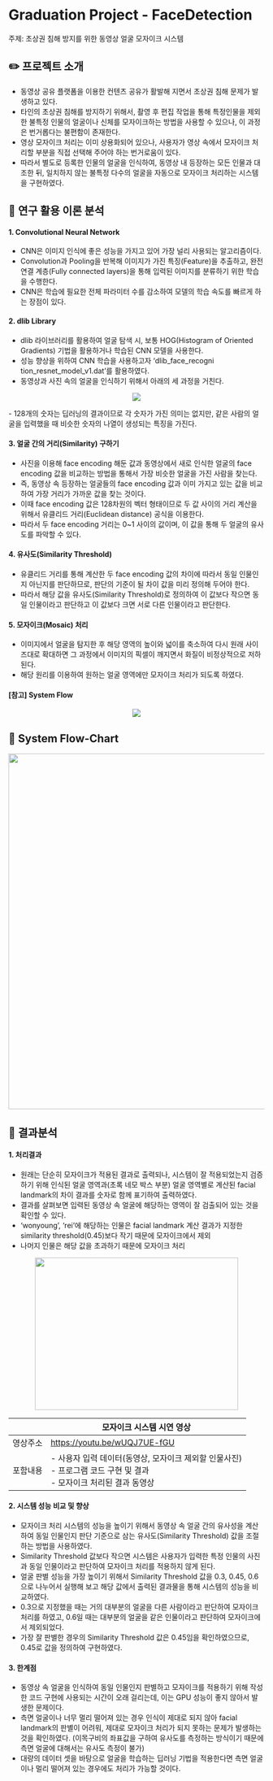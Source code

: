 # Graduation Project - FaceDetection
주제: 초상권 침해 방지를 위한 동영상 얼굴 모자이크 시스템


## ✏️ 프로젝트 소개
  - 동영상 공유 플랫폼을 이용한 컨텐츠 공유가 활발해 지면서 초상권 침해 문제가 발생하고 있다.
  - 타인의 초상권 침해를 방지하기 위해서, 촬영 후 편집 작업을 통해 특정인물을 제외한 불특정 인물의 얼굴이나 신체를 모자이크하는 방법을 사용할 수 있으나, 이 과정은 번거롭다는 불편함이 존재한다.
  - 영상 모자이크 처리는 이미 상용화되어 있으나, 사용자가 영상 속에서 모자이크 처리할 부분을 직접 선택해 주어야 하는 번거로움이 있다.
  - 따라서 별도로 등록한 인물의 얼굴을 인식하여, 동영상 내 등장하는 모든 인물과 대조한 뒤, 일치하지 않는 불특정 다수의 얼굴을 자동으로 모자이크 처리하는 시스템을 구현하였다.


## 📖 연구 활용 이론 분석

#### 1. Convolutional Neural Network
   - CNN은 이미지 인식에 좋은 성능을 가지고 있어 가장 널리 사용되는 알고리즘이다.
   - Convolution과 Pooling을 반복해 이미지가 가진 특징(Feature)을 추출하고, 완전 연결 계층(Fully connected layers)을 통해 입력된 이미지를 분류하기 위한 학습을 수행한다.
   - CNN은 학습에 필요한 전체 파라미터 수를 감소하여 모델의 학습 속도를 빠르게 하는 장점이 있다.


#### 2. dlib Library 
   - dlib 라이브러리를 활용하여 얼굴 탐색 시, 보통 HOG(Histogram of Oriented Gradients) 기법을 활용하거나 학습된 CNN 모델을 사용한다.
   - 성능 향상을 위하여 CNN 학습을 사용하고자 ‘dlib_face_recogni tion_resnet_model_v1.dat’를 활용하였다.
   - 동영상과 사진 속의 얼굴을 인식하기 위해서 아래의 세 과정을 거친다.
<p align="center">
  <img src="https://github.com/juooo1117/Graduation_FaceDetection/assets/95035134/926d862b-696c-4616-b8bc-a3a21ed09d91">
</p>
   - 128개의 숫자는 딥러닝의 결과이므로 각 숫자가 가진 의미는 없지만, 같은 사람의 얼굴을 입력했을 때 비슷한 숫자의 나열이 생성되는 특징을 가진다.


#### 3. 얼굴 간의 거리(Similarity) 구하기
   - 사진을 이용해 face encoding 해둔 값과 동영상에서 새로 인식한 얼굴의 face encoding 값을 비교하는 방법을 통해서 가장 비슷한 얼굴을 가진 사람을 찾는다.
   - 즉, 동영상 속 등장하는 얼굴들의 face encoding 값과 이미 가지고 있는 값을 비교하여 가장 거리가 가까운 값을 찾는 것이다.
   - 이때 face encoding 값은 128차원의 벡터 형태이므로 두 값 사이의 거리 계산을 위해서 유클리드 거리(Euclidean distance) 공식을 이용한다.
   - 따라서 두 face encoding 거리는 0~1 사이의 값이며, 이 값을 통해 두 얼굴의 유사도를 파악할 수 있다.


#### 4. 유사도(Similarity Threshold)
   - 유클리드 거리를 통해 계산한 두 face encoding 값의 차이에 따라서 동일 인물인지 아닌지를 판단하므로, 판단의 기준이 될 차이 값을 미리 정의해 두어야 한다.
   - 따라서 해당 값을 유사도(Similarity Threshold)로 정의하여 이 값보다 작으면 동일 인물이라고 판단하고 이 값보다 크면 서로 다른 인물이라고 판단한다.


#### 5. 모자이크(Mosaic) 처리
   - 이미지에서 얼굴을 탐지한 후 해당 영역의 높이와 넓이를 축소하여 다시 원래 사이즈대로 확대하면 그 과정에서 이미지의 픽셀이 깨지면서 화질이 비정상적으로 저하된다. 
   - 해당 원리를 이용하여 원하는 얼굴 영역에만 모자이크 처리가 되도록 하였다.


#### [참고] System Flow
<p align="center">
  <img src="https://github.com/juooo1117/Graduation_FaceDetection/assets/95035134/a6543501-5999-4311-b4e6-e32885048747">
</p>



## 📖 System Flow-Chart
<p align="center">
  <img src="https://github.com/juooo1117/Graduation_FaceDetection/assets/95035134/a677479b-2e7f-46d9-b8c1-841a9da25ab0" width="600" height="700">
</p>



## 📝 결과분석

#### 1. 처리결과
   - 원래는 단순히 모자이크가 적용된 결과로 출력되나, 시스템이 잘 적용되었는지 검증하기 위해 인식된 얼굴 영역과(초록 네모 박스 부분) 얼굴 영역별로 계산된 facial landmark의 차이 결과를 숫자로 함께 표기하여 출력하였다.
   - 결과를 살펴보면 입력된 동영상 속 얼굴에 해당하는 영역이 잘 검출되어 있는 것을 확인할 수 있다.
   - ‘wonyoung’, ‘rei’에 해당하는 인물은 facial landmark 계산 결과가 지정한 similarity threshold(0.45)보다 작기 때문에 모자이크에서 제외
   - 나머지 인물은 해당 값을 초과하기 때문에 모자이크 처리

<p align="center">
  <img src="https://github.com/juooo1117/Graduation_FaceDetection/assets/95035134/f434cb12-8ef7-4ff0-b6b4-c2f5b77f4597" width="400" height="300">
</p>


   |    |모자이크 시스템 시연 영상|
   |----|-------------------|
   |영상주소|https://youtu.be/wUQJ7UE-fGU|
   |포함내용|- 사용자 입력 데이터(동영상, 모자이크 제외할 인물사진) <br> - 프로그램 코드 구현 및 결과 <br> - 모자이크 처리된 결과 동영상|  


#### 2. 시스템 성능 비교 및 향상
   - 모자이크 처리 시스템의 성능을 높이기 위해서 동영상 속 얼굴 간의 유사성을 계산하여 동일 인물인지 판단 기준으로 삼는 유사도(Similarity Threshold) 값을 조절하는 방법을 사용하였다.
   - Similarity Threshold 값보다 작으면 시스템은 사용자가 입력한 특정 인물의 사진과 동일 인물이라고 판단하여 모자이크 처리를 적용하지 않게 된다.
   - 얼굴 판별 성능을 가장 높이기 위해서 Similarity Threshold 값을 0.3, 0.45, 0.6으로 나누어서 실행해 보고 해당 값에서 출력된 결과물을 통해 시스템의 성능을 비교하였다.
   - 0.3으로 지정했을 때는 거의 대부분의 얼굴을 다른 사람이라고 판단하여 모자이크 처리를 하였고, 0.6일 때는 대부분의 얼굴을 같은 인물이라고 판단하여 모자이크에서 제외되었다.
   - 가장 잘 판별한 경우의 Similarity Threshold 값은 0.45임을 확인하였으므로, 0.45로 값을 정의하여 구현하였다.


#### 3. 한계점
   - 동영상 속 얼굴을 인식하여 동일 인물인지 판별하고 모자이크를 적용하기 위해 작성한 코드 구현에 사용되는 시간이 오래 걸리는데, 이는 GPU 성능이 좋지 않아서 발생한 문제이다.
   - 측면 얼굴이나 너무 멀리 떨어져 있는 경우 인식이 제대로 되지 않아 facial landmark의 판별이 어려워, 제대로 모자이크 처리가 되지 못하는 문제가 발생하는 것을 확인하였다. (이목구비의 좌표값을 구하여 유사도를 측정하는 방식이기 때문에 측면 얼굴에 대해서는 유사도 측정이 불가)
   - 대량의 데이터 셋을 바탕으로 얼굴을 학습하는 딥러닝 기법을 적용한다면 측면 얼굴이나 멀리 떨어져 있는 경우에도 처리가 가능할 것이다.


